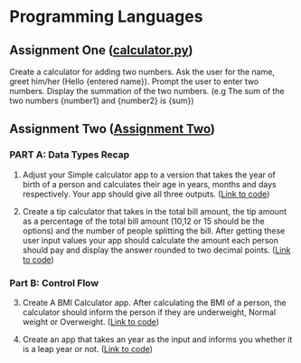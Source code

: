 # Programming Languages

## Assignment One ([calculator.py](./calculator.py))
Create a calculator for adding two numbers. Ask the user for the name, greet him/her (Hello {entered name}). Prompt the user to enter two numbers. Display the summation of the two numbers. (e.g The sum of the two numbers {number1} and {number2} is {sum})

## Assignment Two ([Assignment Two](./Assignment-Two/))

### PART A: Data Types Recap
1. Adjust your Simple calculator app to a version that takes the year of birth of a person and
calculates their age in years, months and days respectively. Your app should give all three
outputs. ([Link to code](./Assignment-Two/age_calculator.py))

2. Create a tip calculator that takes in the total bill amount, the tip amount as a percentage of
the total bill amount (10,12 or 15 should be the options) and the number of people
splitting the bill. After getting these user input values your app should calculate the
amount each person should pay and display the answer rounded to two decimal points. ([Link to code](./Assignment-Two/tip_calculator.py))

### Part B: Control Flow
3. Create A BMI Calculator app. After calculating the BMI of a person, the calculator should
inform the person if they are underweight, Normal weight or Overweight. ([Link to code](./Assignment-Two/bmi_calculator.py))

4. Create an app that takes an year as the input and informs you whether it is a leap year or
not. ([Link to code](./Assignment-Two/leap_year.py))

